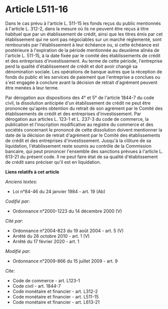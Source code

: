 # Article L511-16

Dans le cas prévu à l'article L. 511-15 les fonds reçus du public mentionnés à l'article L. 312-2, dans la mesure où ils ne
peuvent être reçus à titre habituel que par un établissement de crédit, ainsi que les titres émis par cet établissement qui
ne sont pas négociables sur un marché réglementé, sont remboursés par l'établissement à leur échéance ou, si cette échéance
est postérieure à l'expiration de la période mentionnée au deuxième alinéa de l'article L. 511-15, à la date fixée par le
comité des établissements de crédit et des entreprises d'investissement. Au terme de cette période, l'entreprise perd la
qualité d'établissement de crédit et doit avoir changé sa dénomination sociale. Les opérations de banque autres que la
réception de fonds du public et les services de paiement que l'entreprise a conclues ou s'est engagée à conclure avant la
décision de retrait d'agrément peuvent être menées à leur terme. 

Par dérogation aux dispositions des 4° et 5° de l'article 1844-7 du code civil, la dissolution anticipée d'un établissement
de crédit ne peut être prononcée qu'après obtention du retrait de son agrément par le Comité des établissements de crédit et
des entreprises d'investissement. Par dérogation aux articles L. 123-1 et L. 237-3 du code de commerce, la publication et
l'inscription modificative au registre du commerce et des sociétés concernant le prononcé de cette dissolution doivent
mentionner la date de la décision de retrait d'agrément par le Comité des établissements de crédit et des entreprises
d'investissement. Jusqu'à la clôture de sa liquidation, l'établissement reste soumis au contrôle de la Commission bancaire,
qui peut prononcer l'ensemble des sanctions prévues à l'article L. 613-21 du présent code. Il ne peut faire état de sa
qualité d'établissement de crédit sans préciser qu'il est en liquidation.

**Liens relatifs à cet article**

_Anciens textes_:

  - Loi n°84-46 du 24 janvier 1984 - art. 19 (Ab)

_Codifié par_:

  - Ordonnance n°2000-1223 du 14 décembre 2000 (V)

_Cité par_:

  - Ordonnance n°2004-823 du 19 août 2004 - art. 5 (V)
  - Arrêté du 26 octobre 2010 - art. 1 (V)
  - Arrêté du 17 février 2020 - art. 1

_Modifié par_:

  - Ordonnance n°2009-866 du 15 juillet 2009 - art. 9

_Cite_:

  - Code de commerce - art. L123-1
  - Code civil - art. 1844-7
  - Code monétaire et financier - art. L312-2
  - Code monétaire et financier - art. L511-15
  - Code monétaire et financier - art. L613-21
